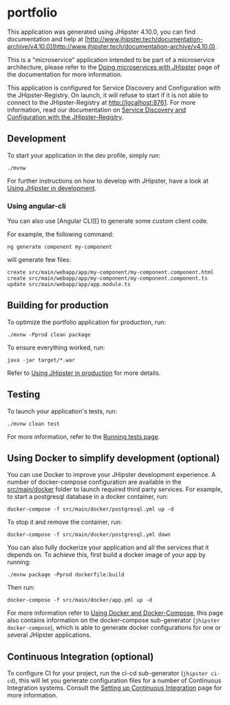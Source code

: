 # portfolio
This application was generated using JHipster 4.10.0, you can find documentation and help at [http://www.jhipster.tech/documentation-archive/v4.10.0](http://www.jhipster.tech/documentation-archive/v4.10.0).

This is a "microservice" application intended to be part of a microservice architecture, please refer to the [Doing microservices with JHipster][] page of the documentation for more information.

This application is configured for Service Discovery and Configuration with the JHipster-Registry. On launch, it will refuse to start if it is not able to connect to the JHipster-Registry at [http://localhost:8761](http://localhost:8761). For more information, read our documentation on [Service Discovery and Configuration with the JHipster-Registry][].

## Development

To start your application in the dev profile, simply run:

    ./mvnw


For further instructions on how to develop with JHipster, have a look at [Using JHipster in development][].

### Using angular-cli

You can also use [Angular CLI][] to generate some custom client code.

For example, the following command:

    ng generate component my-component

will generate few files:

    create src/main/webapp/app/my-component/my-component.component.html
    create src/main/webapp/app/my-component/my-component.component.ts
    update src/main/webapp/app/app.module.ts


## Building for production

To optimize the portfolio application for production, run:

    ./mvnw -Pprod clean package

To ensure everything worked, run:

    java -jar target/*.war


Refer to [Using JHipster in production][] for more details.

## Testing

To launch your application's tests, run:

    ./mvnw clean test

For more information, refer to the [Running tests page][].

## Using Docker to simplify development (optional)

You can use Docker to improve your JHipster development experience. A number of docker-compose configuration are available in the [src/main/docker](src/main/docker) folder to launch required third party services.
For example, to start a postgresql database in a docker container, run:

    docker-compose -f src/main/docker/postgresql.yml up -d

To stop it and remove the container, run:

    docker-compose -f src/main/docker/postgresql.yml down

You can also fully dockerize your application and all the services that it depends on.
To achieve this, first build a docker image of your app by running:

    ./mvnw package -Pprod dockerfile:build

Then run:

    docker-compose -f src/main/docker/app.yml up -d

For more information refer to [Using Docker and Docker-Compose][], this page also contains information on the docker-compose sub-generator (`jhipster docker-compose`), which is able to generate docker configurations for one or several JHipster applications.

## Continuous Integration (optional)

To configure CI for your project, run the ci-cd sub-generator (`jhipster ci-cd`), this will let you generate configuration files for a number of Continuous Integration systems. Consult the [Setting up Continuous Integration][] page for more information.

[JHipster Homepage and latest documentation]: http://www.jhipster.tech
[JHipster 4.10.0 archive]: http://www.jhipster.tech/documentation-archive/v4.10.0
[Doing microservices with JHipster]: http://www.jhipster.tech/documentation-archive/v4.10.0/microservices-architecture/
[Using JHipster in development]: http://www.jhipster.tech/documentation-archive/v4.10.0/development/
[Service Discovery and Configuration with the JHipster-Registry]: http://www.jhipster.tech/documentation-archive/v4.10.0/microservices-architecture/#jhipster-registry
[Using Docker and Docker-Compose]: http://www.jhipster.tech/documentation-archive/v4.10.0/docker-compose
[Using JHipster in production]: http://www.jhipster.tech/documentation-archive/v4.10.0/production/
[Running tests page]: http://www.jhipster.tech/documentation-archive/v4.10.0/running-tests/
[Setting up Continuous Integration]: http://www.jhipster.tech/documentation-archive/v4.10.0/setting-up-ci/



